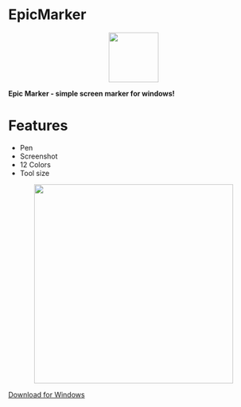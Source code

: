 # EpicMarker
<p align="center">
<img src="https://github.com/era7im/EpicMarker/blob/main/EpicMarker/Images/logo.png" width="100" > 

</p>

**Epic Marker - simple screen marker for windows!**  


# Features  
* Pen   
* Screenshot    
* 12 Colors   
* Tool size   
<p align="center">
<img src="https://github.com/era7im/EpicMarker/blob/main/Preview.gif" width="400">
</p>
<a href="https://github.com/era7im/EpicMarker/releases/download/v1.0/EpicMarker.Installer.msi" rel="nofollow">Download for Windows</a>
